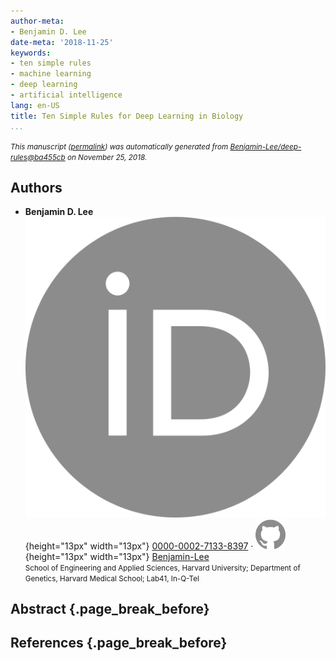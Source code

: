 ```yaml
---
author-meta:
- Benjamin D. Lee
date-meta: '2018-11-25'
keywords:
- ten simple rules
- machine learning
- deep learning
- artificial intelligence
lang: en-US
title: Ten Simple Rules for Deep Learning in Biology
...
```







<small><em>
This manuscript
([permalink](https://Benjamin-Lee.github.io/deep-rules/v/ba455cb3e5d0c9671f1171ff1a2802c8b71daeea/))
was automatically generated
from [Benjamin-Lee/deep-rules@ba455cb](https://github.com/Benjamin-Lee/deep-rules/tree/ba455cb3e5d0c9671f1171ff1a2802c8b71daeea)
on November 25, 2018.
</em></small>

## Authors



+ **Benjamin D. Lee**<br>
    ![ORCID icon](images/orcid.svg){height="13px" width="13px"}
    [0000-0002-7133-8397](https://orcid.org/0000-0002-7133-8397)
    · ![GitHub icon](images/github.svg){height="13px" width="13px"}
    [Benjamin-Lee](https://github.com/Benjamin-Lee)<br>
  <small>
     School of Engineering and Applied Sciences, Harvard University; Department of Genetics, Harvard Medical School; Lab41, In-Q-Tel
  </small>



## Abstract {.page_break_before}




## References {.page_break_before}

<!-- Explicitly insert bibliography here -->
<div id="refs"></div>

